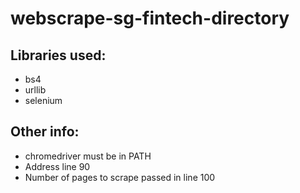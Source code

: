 # webscrape-sg-fintech-directory

## Libraries used:
* bs4
* urllib
* selenium

## Other info:
* chromedriver must be in PATH
* Address line 90
* Number of pages to scrape passed in line 100

## 
